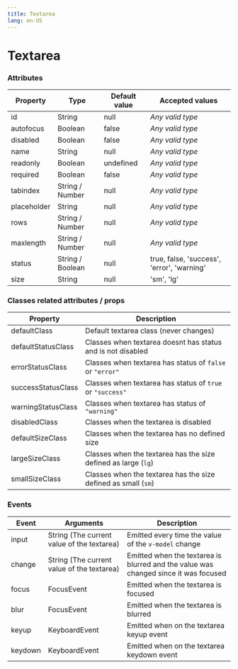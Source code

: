```yaml
---
title: Textarea
lang: en-US
---
```


# Textarea

<text-area-field />

### Attributes


| Property		| Type 				| Default value | Accepted values |
|---			|---				|---			|---				|
| id			| String			| null			| _Any valid type_ |
| autofocus		| Boolean			| false			| _Any valid type_ |
| disabled		| Boolean			| false			| _Any valid type_ |
| name			| String			| null			| _Any valid type_ |
| readonly		| Boolean			| undefined		| _Any valid type_ |
| required		| Boolean			| false			| _Any valid type_ |
| tabindex		| String / Number	| null			| _Any valid type_ |
| placeholder	| String			| null			| _Any valid type_ |
| rows			| String  / Number	| null			| _Any valid type_ |
| maxlength		| String / Number	| null			| _Any valid type_ |
| status        | String / Boolean  | null     		| true, false, 'success', 'error', 'warning' |
| size       	| String      		| null      	| 'sm', 'lg' |

### Classes related attributes / props

| Property				| Description												|
|---					|---														|
| defaultClass			| Default textarea class (never changes) 						|
| defaultStatusClass	| Classes when textarea doesnt has status and is not disabled	|
| errorStatusClass		| Classes when textarea has status of `false` or `"error"`		|
| successStatusClass	| Classes when textarea has status of `true` or `"success"` 	|
| warningStatusClass	| Classes when textarea has status of `"warning"`			 	|
| disabledClass			| Classes when the textarea is disabled						|
| defaultSizeClass		| Classes when the textarea has no defined size 				|
| largeSizeClass		| Classes when the textarea has the size defined as large (`lg`) |
| smallSizeClass		| Classes when the textarea has the size defined as small (`sm`) |

### Events

| Event		| Arguments 									| Description 	|
|---		|---											|---			|
| input		| String (The current value of the textarea)	| Emitted every time the value of the `v-model` change |
| change	| String (The current value of the textarea)	| Emitted when the textarea is blurred and the value was changed since it was focused |
| focus		| FocusEvent									| Emitted when the textarea is focused	|
| blur		| FocusEvent									| Emitted when the textarea is blurred	|
| keyup		| KeyboardEvent									| Emitted when on the textarea keyup event	|
| keydown	| KeyboardEvent									| Emitted when on the textarea keydown event	|

